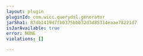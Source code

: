 ```yaml
---
layout: plugin
pluginId: com.wicc.querydsl.generator
jarSha1: 87db1419d7fb0375bbb32d3d85314eaae78221d7
isJarAvailable: true
error: NONE
violations: []

---
```

